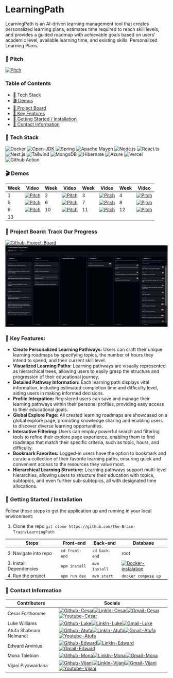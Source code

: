 # LearningPath
LearningPath is an AI-driven learning management tool that creates personalized learning plans, estimates time required to reach skill levels, and provides a guided roadmap with achievable goals based on users' academic level, available learning time, and existing skills.
Personalized Learning Plans.
### 💸 Pitch
[![Pitch](https://img.shields.io/badge/YouTube-FF0000?style=for-the-badge&logo=youtube&logoColor=white)](https://www.youtube.com/watch?v=DIG7I0K4k7E)

### Table of Contents
- [📱 Tech Stack](#-tech-stack)
- [🎬 Demos](#-demos)
- [🚧 Project Board](#-project-board-track-our-progress)
- [🔧 Key Features](#-key-features)
- [🚀 Getting Started / Installation](#-getting-started--installation)
- [📧 Contact Information](#-contact-information)

### 📱 Tech Stack
![Docker](https://img.shields.io/badge/Docker-2CA5E0?style=for-the-badge&logo=docker&logoColor=white)
![Open-JDK](https://img.shields.io/badge/OpenJDK-ED8B00?style=for-the-badge&logo=openjdk&logoColor=white)
![Spring](https://img.shields.io/badge/Spring-6DB33F?style=for-the-badge&logo=spring&logoColor=white)
![Apache Maven](https://img.shields.io/badge/apache_maven-C71A36?style=for-the-badge&logo=apachemaven&logoColor=white)
![Node.js](https://img.shields.io/badge/Node.js-339933?style=for-the-badge&logo=nodedotjs&logoColor=white)
![React.ts](https://img.shields.io/badge/React-20232A?style=for-the-badge&logo=react&logoColor=61DAFB)
![Next.js](https://img.shields.io/badge/next.js-000000?style=for-the-badge&logo=nextdotjs&logoColor=white)
![Tailwind](https://img.shields.io/badge/Tailwind_CSS-38B2AC?style=for-the-badge&logo=tailwind-css&logoColor=white)
![MongoDB](https://img.shields.io/badge/MongoDB-4EA94B?style=for-the-badge&logo=mongodb&logoColor=white)
![Hibernate](https://img.shields.io/badge/Hibernate-59666C?style=for-the-badge&logo=Hibernate&logoColor=white)
![Azure](https://img.shields.io/badge/microsoft%20azure-0089D6?style=for-the-badge&logo=microsoft-azure&logoColor=white)
![Vercel](https://img.shields.io/badge/Vercel-000000?style=for-the-badge&logo=vercel&logoColor=white)
![Github Action](https://img.shields.io/badge/Github%20Actions-282a2e?style=for-the-badge&logo=githubactions&logoColor=367cfe)

### 🎬 Demos
| Week                            | Video                | Week                 | Video                | Week                 | Video                | Week                 | Video                |  
| ---------------------------------| ------------------------- | ------------------------- |-------------------------| ------------------------- |-------------------------| ------------------------- |-------------------------| 
| 1 | [![Pitch](https://img.shields.io/badge/YouTube-FF0000?style=for-the-badge&logo=youtube&logoColor=white)](https://www.youtube.com/watch?v=irIGIqszUs4) | 2 | [![Pitch](https://img.shields.io/badge/YouTube-FF0000?style=for-the-badge&logo=youtube&logoColor=white)](https://youtu.be/dNXfMzevpEk) | 3 | [![Pitch](https://img.shields.io/badge/YouTube-FF0000?style=for-the-badge&logo=youtube&logoColor=white)](https://youtu.be/bIJbNG9ycUw)  | 4 | [![Pitch](https://img.shields.io/badge/YouTube-FF0000?style=for-the-badge&logo=youtube&logoColor=white)](https://youtu.be/2ShBF69TTlk) 
| 5 | [![Pitch](https://img.shields.io/badge/YouTube-FF0000?style=for-the-badge&logo=youtube&logoColor=white)](https://www.youtube.com/watch?v=saG49JPxUE0) | 6 | [![Pitch](https://img.shields.io/badge/YouTube-FF0000?style=for-the-badge&logo=youtube&logoColor=white)](https://www.youtube.com/watch?v=ywreq_HwpFc) | 7 | [![Pitch](https://img.shields.io/badge/YouTube-FF0000?style=for-the-badge&logo=youtube&logoColor=white)](https://www.youtube.com/watch?v=qnciXVqwf0Y) | 8 | [![Pitch](https://img.shields.io/badge/YouTube-FF0000?style=for-the-badge&logo=youtube&logoColor=white)](https://www.youtube.com/watch?v=PqZ_awHC4I4)
| 9 | [![Pitch](https://img.shields.io/badge/YouTube-FF0000?style=for-the-badge&logo=youtube&logoColor=white)](https://www.youtube.com/watch?v=JGOFO8xFNfs) | 10 | [![Pitch](https://img.shields.io/badge/YouTube-FF0000?style=for-the-badge&logo=youtube&logoColor=white)](https://www.youtube.com/watch?v=JGOFO8xFNfs) | 11 | [![Pitch](https://img.shields.io/badge/YouTube-FF0000?style=for-the-badge&logo=youtube&logoColor=white)](https://www.youtube.com/watch?v=tlOCbXDH0n0) | 12 | [![Pitch](https://img.shields.io/badge/YouTube-FF0000?style=for-the-badge&logo=youtube&logoColor=white)](https://www.youtube.com/watch?v=tlOCbXDH0n0)
| 13 |

### 🚧 Project Board: Track Our Progress 
[![Github-Project-Board](https://img.shields.io/badge/GitHub-100000?style=for-the-badge&logo=github&logoColor=white)](https://github.com/orgs/The-Brain-Train/projects/2)
![Banner](/project-board-img.JPG)

### 🔧 Key Features:
- **Create Personalized Learning Pathways:** Users can craft their unique learning roadmaps by specifying topics, the number of hours they intend to spend, and their current skill level.
- **Visualized Learning Paths:** Learning pathways are visually represented as hierarchical trees, allowing users to easily grasp the structure and progression of their educational journey.
- **Detailed Pathway Information:** Each learning path displays vital information, including estimated completion time and difficulty level, aiding users in making informed decisions.
- **Profile Integration:** Registered users can save and manage their learning pathways within their personal profiles, providing easy access to their educational goals.
- **Global Explore Page:** All created learning roadmaps are showcased on a global explore page, promoting knowledge sharing and enabling users to discover diverse learning opportunities.
- **Interactive Filtering:** Users can employ powerful search and filtering tools to refine their explore page experience, enabling them to find roadmaps that match their specific criteria, such as topic, hours, and difficulty.
- **Bookmark Favorites:** Logged-in users have the option to bookmark and curate a collection of their favorite learning paths, ensuring quick and convenient access to the resources they value most.
- **Hierarchical Learning Structure:** Learning pathways support multi-level hierarchies, allowing users to structure their education with topics, subtopics, and even further sub-subtopics, all with designated time allocations.

### 🚀 Getting Started / Installation
Follow these steps to get the application up and running in your local environment:

1. Clone the repo
``` git clone https://github.com/The-Brain-Train/LearningPath ```

| Steps                            | Front-end                 | Back-end                  | Database                |
| ---------------------------------| ------------------------- | ------------------------- |-------------------------|
| 2. Navigate into repo            | `cd front-end`            | `cd back-end`             | root                    |
| 3. Install Dependencies          | `npm install`             | `mvn install`             | [![Docker-instalation](https://img.shields.io/badge/Docker-2CA5E0?style=for-the-badge&logo=docker&logoColor=white)](https://www.docker.com/)|
| 4. Run the project               | `npm run dev`             | `mvn start`               | `docker compose up`     |

<!--![Home Page](/front-end/public/DisplayImageHome.png)-->

### 📧 Contact Information
| Contributers           |    Socials                 |
| -----------------------| ------------------------- |
| Cesar Forthomme        |[![Github-Cesar](https://img.shields.io/badge/GitHub-100000?style=for-the-badge&logo=github&logoColor=white)](https://github.com/CeezR)[![LinkIn-Cesar](https://img.shields.io/badge/LinkedIn-0077B5?style=for-the-badge&logo=linkedin&logoColor=white)](https://www.linkedin.com/in/c%C3%A9sar-forthomme-b6348b14b)[![Gmail-Cesar](https://img.shields.io/badge/Gmail-D14836?style=for-the-badge&logo=gmail&logoColor=white)](mailto:forthomme.cesar@gmail.com)[![Youtube-Cesar](https://img.shields.io/badge/YouTube-FF0000?style=for-the-badge&logo=youtube&logoColor=white)](https://www.youtube.com/channel/UCuXu6fYPCSFdl9K-F9Xu-Vw)|
| Luke Williams          |[![Github-Luke](https://img.shields.io/badge/GitHub-100000?style=for-the-badge&logo=github&logoColor=white)](https://github.com/Lukew101)[![LinkIn-Luke](https://img.shields.io/badge/LinkedIn-0077B5?style=for-the-badge&logo=linkedin&logoColor=white)](https://www.linkedin.com/in/luke-williams-b693421b6/)[![Gmail-Luke](https://img.shields.io/badge/Gmail-D14836?style=for-the-badge&logo=gmail&logoColor=white)](mailto:lukewilliams10101@gmail.com)|
| Atufa Shabnam Nelmandi |[![Github-Atufa](https://img.shields.io/badge/GitHub-100000?style=for-the-badge&logo=github&logoColor=white)](https://github.com/atufashabnam)[![LinkIn-Atufa](https://img.shields.io/badge/LinkedIn-0077B5?style=for-the-badge&logo=linkedin&logoColor=white)](https://www.linkedin.com/in/atufashabnam/)[![Gmail-Atufa](https://img.shields.io/badge/Gmail-D14836?style=for-the-badge&logo=gmail&logoColor=white)](mailto:atufa.shabnam@gmail.com)[![Youtube-Atufa](https://img.shields.io/badge/YouTube-FF0000?style=for-the-badge&logo=youtube&logoColor=white)](https://www.youtube.com/channel/UCEok2ugZhT5IVQkG3vDr2rw)|
| Edward Arvinius |[![Github-Edward](https://img.shields.io/badge/GitHub-100000?style=for-the-badge&logo=github&logoColor=white)](https://github.com/EdwardArvinius)[![LinkIn-Edward](https://img.shields.io/badge/LinkedIn-0077B5?style=for-the-badge&logo=linkedin&logoColor=white)](https://www.linkedin.com/in/edward-arvinius-248819117/)[![Gmail-Edward](https://img.shields.io/badge/Gmail-D14836?style=for-the-badge&logo=gmail&logoColor=white)](mailto:edward.arvinius@gmail.com)|
| Mona Talebian |[![Github-Mona](https://img.shields.io/badge/GitHub-100000?style=for-the-badge&logo=github&logoColor=white)](https://github.com/monatm)[![LinkIn-Mona](https://img.shields.io/badge/LinkedIn-0077B5?style=for-the-badge&logo=linkedin&logoColor=white)](https://www.linkedin.com/in/mona-talebian/)[![Gmail-Mona](https://img.shields.io/badge/Gmail-D14836?style=for-the-badge&logo=gmail&logoColor=white)](mailto:mona.talebian@gmail.com)
| Vijani Piyawardana |[![Github-Vijani](https://img.shields.io/badge/GitHub-100000?style=for-the-badge&logo=github&logoColor=white)](https://github.com/vijanipiyawardana)[![LinkIn-Vijani](https://img.shields.io/badge/LinkedIn-0077B5?style=for-the-badge&logo=linkedin&logoColor=white)](https://www.linkedin.com/in/vijanisupeshalapiyawardana/)[![Gmail-Vijani](https://img.shields.io/badge/Gmail-D14836?style=for-the-badge&logo=gmail&logoColor=white)](mailto:vijanipiyawardana@gmail.com)[![Youtube-Vijani](https://img.shields.io/badge/YouTube-FF0000?style=for-the-badge&logo=youtube&logoColor=white)](https://www.youtube.com/channel/UC9i6M8gtHem09tw_XTD5dRw)|










